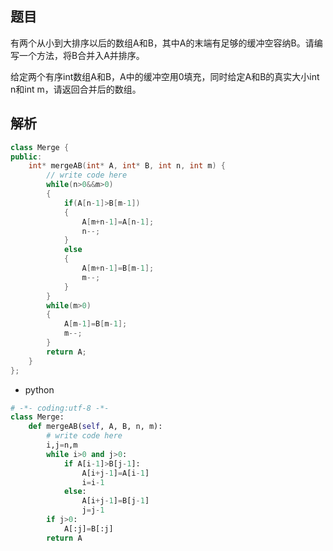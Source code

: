     
## 题目

有两个从小到大排序以后的数组A和B，其中A的末端有足够的缓冲空容纳B。请编写一个方法，将B合并入A并排序。

给定两个有序int数组A和B，A中的缓冲空用0填充，同时给定A和B的真实大小int n和int m，请返回合并后的数组。

## 解析

```C++
class Merge {
public:
    int* mergeAB(int* A, int* B, int n, int m) {
        // write code here
        while(n>0&&m>0)
        {
            if(A[n-1]>B[m-1])
            {
                A[m+n-1]=A[n-1];
                n--;
            }
            else
            {
                A[m+n-1]=B[m-1];
                m--;
            }            
        }
        while(m>0)
        {
            A[m-1]=B[m-1];
            m--;
        }
        return A;
    }
};
```
 - python
```python
# -*- coding:utf-8 -*-
class Merge:
    def mergeAB(self, A, B, n, m):
        # write code here
        i,j=n,m
        while i>0 and j>0:
            if A[i-1]>B[j-1]:
                A[i+j-1]=A[i-1]
                i=i-1
            else:
                A[i+j-1]=B[j-1]
                j=j-1
        if j>0:
            A[:j]=B[:j]
        return A

 ```
